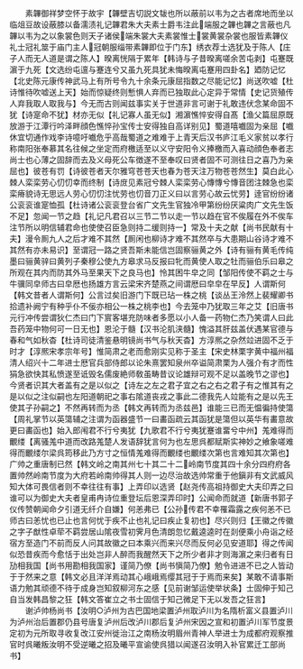 <!-- { "loadSidebar": true } -->
　　素韠御祥梦空怀于故宇【韠壁吉切説文韨也所以蔽前以韦为之古者席地而坐以临俎豆故设蔽膝以备濡渍礼记韠君朱大夫素士爵韦注此端服之韠也韠之言蔽也凡韠以韦为之以象裳色则天子诸侯端朱裳大夫素裳惟士裳黄裳杂裳也服皆素韠仪礼士冠礼筮于庙门主人冠朝服缁带素韠即位于门东】绣衣荐士选犹及于陈人【庄子人而无人道是谓之陈人】暌离恍隔于累年【韩诗与子昔暌离嗟余苦屯剥】屯蹇既濵于九死【文选纷屯邅与蹇连兮又虽九死具犹未悔暌离屯蹇用四卦名】廼防记忆【北史陈元康传神武马上有所号令九十余条元康屈指数之尽能记忆】尚送吹嘘【杜诗惟待吹嘘送上天】始而惊疑终则慙惧人弃而已独取此心定异于常情【史记货殖传人弃我取人取我与】今无而古则闻兹事实关于世道非言可谢于礼敢违伏念某命固不犹【诗寔命不犹】材亦无似【礼记寡人虽无似】湘濵憔悴安得自髙【渔父篇屈原既放游于江潭行吟泽畔顔色憔悴孙宝传士安得独自高详别见】蜀道嘻嚱固为亲屈【嚱休宜切通作戏李诗噫吁嚱危乎高哉蜀道之难难于上青天后汉书庐江毛义家贫以孝行称南阳张奉慕其名往候之坐定而府檄适至以义守安阳令义捧檄而入喜动顔色奉者志尚士也心薄之固辞而去及义母死公车徴遂不至奉叹曰贤者固不可测往日之喜乃为亲屈也】彼苍有罚【诗彼苍者天尔雅穹苍苍天也春为苍天注万物苍苍然生】莫白此心棘人栾栾劳心忉忉幸而终制【诗庻见素冠兮棘人栾栾劳心慱慱兮慱音团注棘急也栾栾瘠貌诗无思远人劳心忉忉注忧劳也忉音刀正义曰以言劳心故云忧劳】逹官纷纷诸公衮衮谁寔恤孤【杜诗诸公衮衮登台省广文先生官独冷甲第纷纷厌粱肉广文先生饭不足】忽闻一节之趋【礼记凡君召以三节二节以走一节以趋在官不俟履在外不俟车注节所以明信辅君命也使使召臣急则持二缓则持一】常及十夫之献【尚书民献有十夫】漫令厠九人之后才难不其然【厠闲也柳诗才难不其然卒与大患期山谷诗才难不其然有亦未易识】至谓冠一路之贤吾斯未能信岂固察骊黄之外【诗有骊有黄毛传纯墨曰骊黄骍曰黄列子秦穆公使九方皋求马反报曰牝而黄使人取之牡而骊伯乐曰皋之所观在其内而防其外马至果天下之良马也】怜其困牛皁之同【邹阳传使不羁之士与牛骥同皁师古曰皁厯也扬雄方言云梁宋齐楚燕之间谓厯曰皁皁在早反】人谓斯何【韩文昔者人谓斯何】公言过矣旧游门下既已玷一株之桃【谈丛王泠然上裴耀卿书拾遗补阙宁有种乎仆不佞亦相公一株之桃李也】今去笼中乃犹取三年之艾【旧唐书元行冲传尝谓狄仁杰曰门下賔客堪充防味者多愿以小人备一药物仁杰乃笑谓人曰此吾药笼中物何可一日无也】恩沦于髓【汉书沦肌浃髓】愧溢其肝兹盖伏遇某官德与春和气如秋杳【杜诗司徒清鉴悬明镜尚书气与秋天杳】方淳熈之杂然竝进固不乏于时才【淳熈宋孝宗年号】惟简肃之老而愈刚实见称于圣主【宋史林栗字黄中福州福清人绍兴十二年进士厯官兵部侍郎以论朱熹罢知泉州卒谥简肃栗为人强介有才而性狷急欲快其私愤遂至诋毁名儒废絶师敎虽畴昔议论雄辩可观不足以盖晚节之谬也】今贤者识其大者盖有之是以似之【诗左之左之君子宜之右之右之君子有之惟其有之是以似之注似嗣也左阳道朝祀之事右隂道丧戎之事此二德我先人竝能有之是以先王使其子孙嗣之】不然再转而为丞【韩文再转而为丞兹邑】谁能三已而无愠徧持使簜【周礼掌节以英簜辅之注谓为函器盛节一曰畵函疏云其函犹是簜但以英华有畵意故更曰畵函也】始入郎闱君不行兮夷犹【九歌君不行兮夷犹蹇谁畱兮中州】羗难得而覼缕【离骚羗中道而改路羗楚人发语辞犹言何为也左思呉都赋斯实神妙之飨象嗟难得而覼缕尔梁呉筠移此乃方寸之恒情羗难得而覼缕也覼缕次第也言难知其次第也】广帅之重唐制已然【韩文岭之南其州七十其二十二岭南节度其四十余分四府府各置帅然岭南节度为大府若岭南帅得其人则一边尽治故选帅常重于他鎭非有文武威风知大体可畏信者则不幸往往有事】上弄印以选贤【赵尧传高祖持御史大夫印弄之曰谁可以为御史大夫者皇甫冉诗位重登坛后恩深弄印时】公闻命而就道【新唐书郭子仪传赞朝闻命夕引道无纤介自嫌】何恙弗已【公孙传君不幸罹霜露之疾何恙不已师古曰恙忧也已止也言何忧于疾不止也礼记曰疾止复初也】尽兴则归【王徽之传徽之字子猷性卓荦不羁尝居山隂夜雪初霁月色清朗忽忆戴逵逵时在剡便乘小舟诣之经宿方至造门不前而反人问其故徽之曰本乘兴而来兴尽而反何必见安道耶】得之传闻似恐昔疾而今愈恬于出处岂非人醉而我醒然天下之所少者非才则海濵之来归者有日劢相我国【尚书用勘相我国家】谨简乃僚【尚书愼简乃僚】勉令进进不已之人皆动于于然来之意【韩文必且洋洋焉动其心峨峨焉缨其冠于于焉而来矣】某敢不请事斯语力勉其顽德不待于成身岂知叙柳河东之感【见前谢邹运使举状条】士固伸于知己自当发韩昌黎之狂【韩文答崔立之书士固信于知己微足下无以发吾之狂言】
　　谢泸帅杨尚书【汝明○泸州为古巴国地梁置泸州取泸川为名隋析富义县置泸川为泸州治后置郡仍县号唐复泸州后改泸川郡后复泸州宋因之宣和初置泸川军节度景定初为元所取寻收复改江安州徙治江之南杨汝明眉州青神人举进士为成都府观察推官时呉曦叛汝明不受逆曦之招及曦平宣谕使呉猎以闻遂召汝明入补官累迁工部尚书】
